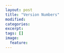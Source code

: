 ```yaml
---
layout: post
title: "Version Numbers"
modified:
categories: 
excerpt:
tags: []
image:
  feature:
---
```


